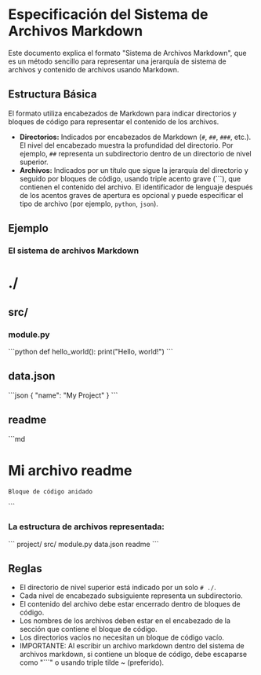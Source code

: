 # Especificación del Sistema de Archivos Markdown

Este documento explica el formato "Sistema de Archivos Markdown", que es un método sencillo para representar una jerarquía de sistema de archivos y contenido de archivos usando Markdown.

## Estructura Básica

El formato utiliza encabezados de Markdown para indicar directorios y bloques de código para representar el contenido de los archivos.

- **Directorios:** Indicados por encabezados de Markdown (`#`, `##`, `###`, etc.). El nivel del encabezado muestra la profundidad del directorio. Por ejemplo, `##` representa un subdirectorio dentro de un directorio de nivel superior.
- **Archivos:** Indicados por un título que sigue la jerarquía del directorio y seguido por bloques de código, usando triple acento grave (\```), que contienen el contenido del archivo. El identificador de lenguaje después de los acentos graves de apertura es opcional y puede especificar el tipo de archivo (por ejemplo, `python`, `json`).

## Ejemplo
### El sistema de archivos Markdown

   # ./
   ## src/
   ### module.py
   \```python
   def hello_world():
     print("Hello, world!")
   \```

   ## data.json
   \```json
   {
     "name": "My Project"
   }
   \```

   ## readme
   \```md
   # Mi archivo readme
   ~~~txt
   Bloque de código anidado
   ~~~
   \```

### La estructura de archivos representada:

   \```
   project/
    src/
       module.py
    data.json
    readme
   \```

## Reglas

- El directorio de nivel superior está indicado por un solo `# ./`.
- Cada nivel de encabezado subsiguiente representa un subdirectorio.
- El contenido del archivo debe estar encerrado dentro de bloques de código.
- Los nombres de los archivos deben estar en el encabezado de la sección que contiene el bloque de código.
- Los directorios vacíos no necesitan un bloque de código vacío.
- IMPORTANTE: Al escribir un archivo markdown dentro del sistema de archivos markdown, si contiene un bloque de código, debe escaparse como "\`\`\`" o usando triple tilde ~ (preferido).

